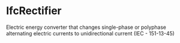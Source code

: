 IfcRectifier
============
Electric energy converter that changes single-phase or polyphase alternating
electric currents to unidirectional current (IEC - 151-13-45)


